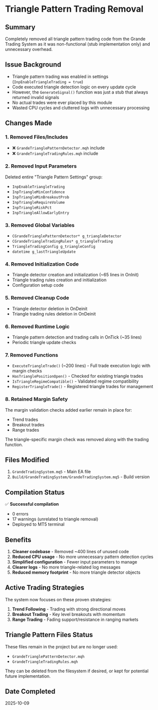 # Triangle Pattern Trading Removal

## Summary
Completely removed all triangle pattern trading code from the Grande Trading System as it was non-functional (stub implementation only) and unnecessary overhead.

## Issue Background
- Triangle pattern trading was enabled in settings (`InpEnableTriangleTrading = true`)
- Code executed triangle detection logic on every update cycle
- However, the `GenerateSignal()` function was just a stub that always returned invalid signals
- No actual trades were ever placed by this module
- Wasted CPU cycles and cluttered logs with unnecessary processing

## Changes Made

### 1. Removed Files/Includes
- ❌ `GrandeTrianglePatternDetector.mqh` include
- ❌ `GrandeTriangleTradingRules.mqh` include

### 2. Removed Input Parameters
Deleted entire "Triangle Pattern Settings" group:
- `InpEnableTriangleTrading`
- `InpTriangleMinConfidence`
- `InpTriangleMinBreakoutProb`
- `InpTriangleRequireVolume`
- `InpTriangleRiskPct`
- `InpTriangleAllowEarlyEntry`

### 3. Removed Global Variables
- `CGrandeTrianglePatternDetector* g_triangleDetector`
- `CGrandeTriangleTradingRules* g_triangleTrading`
- `TriangleTradingConfig g_triangleConfig`
- `datetime g_lastTriangleUpdate`

### 4. Removed Initialization Code
- Triangle detector creation and initialization (~65 lines in OnInit)
- Triangle trading rules creation and initialization
- Configuration setup code

### 5. Removed Cleanup Code
- Triangle detector deletion in OnDeinit
- Triangle trading rules deletion in OnDeinit

### 6. Removed Runtime Logic
- Triangle pattern detection and trading calls in OnTick (~35 lines)
- Periodic triangle update checks

### 7. Removed Functions
- `ExecuteTriangleTrade()` (~200 lines) - Full trade execution logic with margin checks
- `HasTrianglePositionOpen()` - Checked for existing triangle trades
- `IsTriangleRegimeCompatible()` - Validated regime compatibility
- `RegisterTriangleTrade()` - Registered triangle trades for management

### 8. Retained Margin Safety
The margin validation checks added earlier remain in place for:
- Trend trades
- Breakout trades
- Range trades

The triangle-specific margin check was removed along with the trading function.

## Files Modified
1. `GrandeTradingSystem.mq5` - Main EA file
2. `Build/GrandeTradingSystem/GrandeTradingSystem.mq5` - Build version

## Compilation Status
✅ **Successful compilation**
- 0 errors
- 17 warnings (unrelated to triangle removal)
- Deployed to MT5 terminal

## Benefits
1. **Cleaner codebase** - Removed ~400 lines of unused code
2. **Reduced CPU usage** - No more unnecessary pattern detection cycles
3. **Simplified configuration** - Fewer input parameters to manage
4. **Clearer logs** - No more triangle-related log messages
5. **Reduced memory footprint** - No more triangle detector objects

## Active Trading Strategies
The system now focuses on these proven strategies:
1. **Trend Following** - Trading with strong directional moves
2. **Breakout Trading** - Key level breakouts with momentum
3. **Range Trading** - Fading support/resistance in ranging markets

## Triangle Pattern Files Status
These files remain in the project but are no longer used:
- `GrandeTrianglePatternDetector.mqh`
- `GrandeTriangleTradingRules.mqh`

They can be deleted from the filesystem if desired, or kept for potential future implementation.

## Date Completed
2025-10-09

